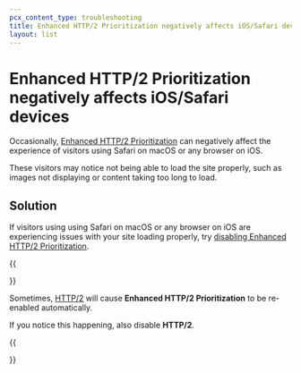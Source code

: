 ```yaml
---
pcx_content_type: troubleshooting
title: Enhanced HTTP/2 Prioritization negatively affects iOS/Safari devices
layout: list
---
```


# Enhanced HTTP/2 Prioritization negatively affects iOS/Safari devices

Occasionally, [Enhanced HTTP/2 Prioritization](/speed/optimization/protocol/enhanced-http2-prioritization/) can negatively affect the experience of visitors using Safari on macOS or any browser on iOS.

These visitors may notice not being able to load the site properly, such as images not displaying or content taking too long to load.

## Solution

If visitors using using Safari on macOS or any browser on iOS are experiencing issues with your site loading properly, try [disabling Enhanced HTTP/2 Prioritization](/speed/optimization/protocol/enhanced-http2-prioritization/#enable-enhanced-http2-prioritization).

{{<Aside type="note">}}

Sometimes, [HTTP/2](/support/network/understanding-cloudflare-http2-and-http3-support/#http2) will cause **Enhanced HTTP/2 Prioritization** to be re-enabled automatically.

If you notice this happening, also disable **HTTP/2**.

{{</Aside>}}